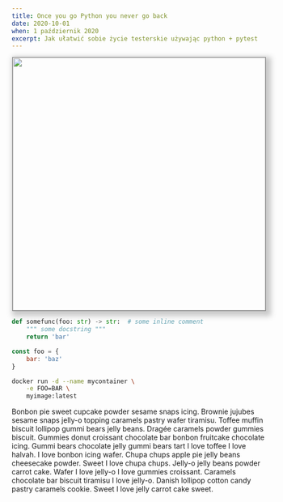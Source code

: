 ```yaml
---
title: Once you go Python you never go back
date: 2020-10-01
when: 1 październik 2020
excerpt: Jak ułatwić sobie życie testerskie używając python + pytest
---
```


<p align="center">
  <img src="/python.jpg" width="500" style="box-shadow: 5px 5px 10px 5px rgba(81, 81, 81, .3); border-style: solid; border-width: 1px; border-color: grey;" />
</p>

```python
def somefunc(foo: str) -> str:  # some inline comment
    """ some docstring """
    return 'bar'
```

```js
const foo = {
    bar: 'baz'
}
```

```sh
docker run -d --name mycontainer \
    -e FOO=BAR \
    myimage:latest
```

Bonbon pie sweet cupcake powder sesame snaps icing. Brownie jujubes sesame snaps jelly-o topping caramels pastry wafer tiramisu. Toffee muffin biscuit lollipop gummi bears jelly beans. Dragée caramels powder gummies biscuit. Gummies donut croissant chocolate bar bonbon fruitcake chocolate icing. Gummi bears chocolate jelly gummi bears tart I love toffee I love halvah. I love bonbon icing wafer. Chupa chups apple pie jelly beans cheesecake powder. Sweet I love chupa chups. Jelly-o jelly beans powder carrot cake. Wafer I love jelly-o I love gummies croissant. Caramels chocolate bar biscuit tiramisu I love jelly-o. Danish lollipop cotton candy pastry caramels cookie. Sweet I love jelly carrot cake sweet.

